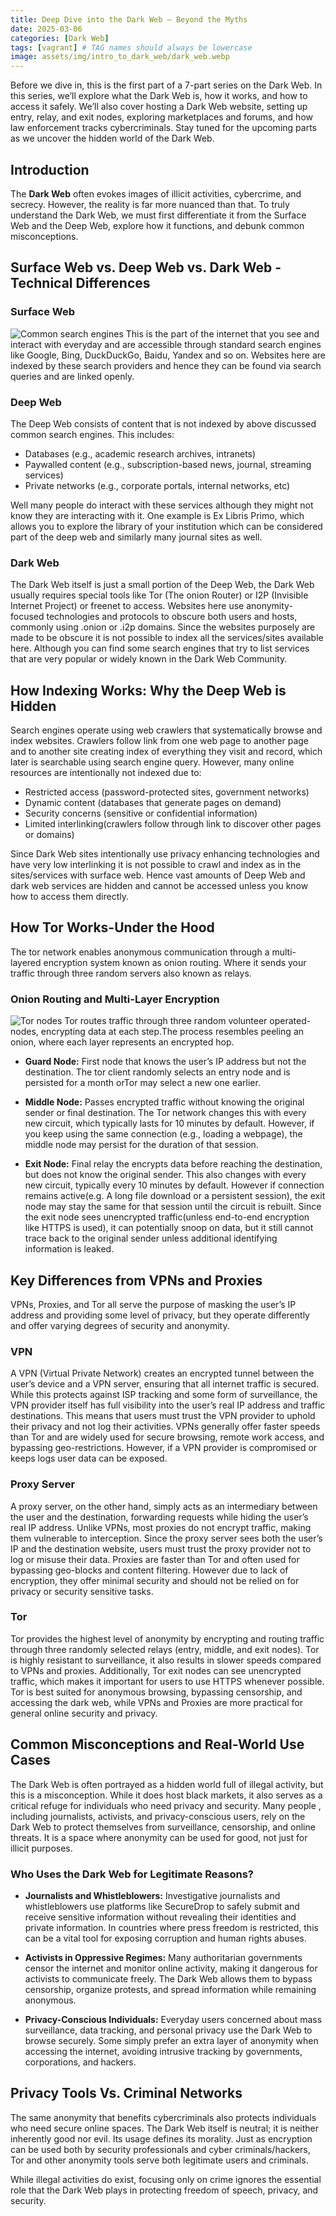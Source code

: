 ```yaml
---
title: Deep Dive into the Dark Web – Beyond the Myths
date: 2025-03-06
categories: [Dark Web]
tags: [vagrant] # TAG names should always be lowercase
image: assets/img/intro_to_dark_web/dark_web.webp
---
```


Before we dive in, this is the first part of a 7-part series on the Dark Web. In this series, we’ll explore what the Dark Web is, how it works, and how to access it safely. We’ll also cover hosting a Dark Web website, setting up entry, relay, and exit nodes, exploring marketplaces and forums, and how law enforcement tracks cybercriminals. Stay tuned for the upcoming parts as we uncover the hidden world of the Dark Web.

## Introduction
The **Dark Web** often evokes images of illicit activities, cybercrime, and secrecy. However, the reality is far more nuanced than that. To truly understand the Dark Web, we must first differentiate it from the Surface Web and the Deep Web, explore how it functions, and debunk common misconceptions.

## Surface Web vs. Deep Web vs. Dark Web - Technical Differences
### Surface Web
![Common search engines](/assets/img/intro_to_dark_web/seaarch_engines.png)
This is the part of the internet that you see and interact with everyday and are accessible through standard search engines like Google, Bing, DuckDuckGo, Baidu, Yandex and so on. Websites here are indexed by these search providers and hence they can be found via search queries and are linked openly.

### Deep Web
The Deep Web consists of content that is not indexed by above discussed common search engines. This includes:

- Databases (e.g., academic research archives, intranets)
- Paywalled content (e.g., subscription-based news, journal, streaming services)
- Private networks (e.g., corporate portals, internal networks, etc)  

Well many people do interact with these services although they might not know they are interacting with it. One example is Ex Libris Primo, which allows you to explore the library of your institution which can be considered part of the deep web and similarly many journal sites as well.

### Dark Web
The Dark Web itself is just a small portion of the Deep Web, the Dark Web usually requires special tools like Tor (The onion Router) or I2P (Invisible Internet Project) or freenet to access. Websites here use anonymity-focused technologies and protocols to obscure both users and hosts, commonly using .onion or .i2p domains. Since the websites purposely are made to be obscure it is not possible to index all the services/sites available here. Although you can find some search engines that try to list services that are very popular or widely known in the Dark Web Community.

## How Indexing Works: Why the Deep Web is Hidden
Search engines operate using web crawlers that systematically browse and index websites. Crawlers follow link from one web page to another page and to another site creating index of everything they visit and record, which later is searchable using search engine query. However, many online resources are intentionally not indexed due to:

- Restricted access (password-protected sites, government networks)  
- Dynamic content (databases that generate pages on demand)  
- Security concerns (sensitive or confidential information)  
- Limited interlinking(crawlers follow through link to discover other pages or domains)

Since Dark Web sites intentionally use privacy enhancing technologies and have very low interlinking it is not possible to crawl and index as in the sites/services with surface web. Hence vast amounts of Deep Web and dark web services are hidden and cannot be accessed unless you know how to access them directly.

## How Tor Works-Under the Hood
The tor network  enables anonymous communication through a multi-layered encryption system known as onion routing. Where it sends your traffic through three random servers also known as relays. 

### Onion Routing and Multi-Layer Encryption
![Tor nodes](/assets/img/intro_to_dark_web/tor-nodes.png)
Tor routes traffic through three random volunteer operated-nodes, encrypting data at each step.The process resembles peeling an onion, where each layer represents an encrypted hop.

- **Guard Node:** First node that knows the user’s IP address but not the destination. The tor client randomly selects an entry node and is persisted for a month orTor may select a new one earlier.

- **Middle Node:** Passes encrypted traffic without knowing the original sender or final destination. The Tor network changes this with every new circuit, which typically lasts for 10 minutes by default. However, if you keep using the same connection (e.g., loading a webpage), the middle node may persist for the duration of that session.

- **Exit Node:** Final relay the encrypts data before reaching the destination, but does not know the original sender. This also changes with every new circuit, typically every 10 minutes by default. However if connection remains active(e.g. A long file download or a persistent session), the exit node may stay the same for that session until the circuit is rebuilt. Since the exit node sees unencrypted traffic(unless end-to-end encryption like HTTPS is used), it can potentially snoop on data, but it still cannot trace back to the original sender unless additional identifying information is leaked.

## Key Differences from VPNs and Proxies
VPNs, Proxies, and Tor all serve the purpose of masking the user’s IP address and providing some level of privacy, but they operate differently and offer varying degrees of security and anonymity.

### VPN
A VPN (Virtual Private Network) creates an encrypted tunnel between the user’s device and a VPN server, ensuring that all internet traffic is secured. While this protects against ISP tracking and some form of surveillance, the VPN provider itself has full visibility into the user’s real IP address and traffic destinations. This means that users must trust the VPN provider to uphold their privacy and not log their activities. VPNs generally offer faster speeds than Tor and are widely used for secure browsing, remote work access, and bypassing geo-restrictions. However, if a VPN provider is compromised or keeps logs user data can be exposed.

### Proxy Server
A proxy server, on the other hand, simply acts as an intermediary between the user and the destination, forwarding requests while hiding the user’s real IP address. Unlike VPNs, most proxies do not encrypt traffic, making them vulnerable to interception. Since the proxy server sees both the user’s IP and the destination website, users must trust the proxy provider not to log or misuse their data. Proxies are faster than Tor and often used for bypassing geo-blocks and content filtering. However due to lack of encryption, they offer minimal security and should not be relied on for privacy or security sensitive tasks.

### Tor
Tor provides the highest level of anonymity by encrypting and routing traffic through three randomly selected relays (entry, middle, and exit nodes). Tor is highly resistant to surveillance, it also results in slower speeds compared to VPNs and proxies. Additionally, Tor exit nodes can see unencrypted traffic, which makes it important for users to use HTTPS whenever possible. Tor is best suited for anonymous browsing, bypassing censorship, and accessing the dark web, while VPNs and Proxies are  more practical for general online security and privacy.

## Common Misconceptions and Real-World Use Cases
The Dark Web is often portrayed as a hidden world full of illegal activity, but this is a misconception. While it does host black markets, it also serves as a critical refuge for individuals who need privacy and security. Many people , including journalists, activists, and privacy-conscious users, rely on the Dark Web to protect themselves from surveillance, censorship, and online threats. It is a space where anonymity can be used for good, not just for illicit purposes.

### Who Uses the Dark Web for Legitimate Reasons?
- **Journalists and Whistleblowers:** Investigative journalists and whistleblowers use platforms like SecureDrop to safely submit and receive sensitive information without revealing their identities and private information. In countries where press freedom is restricted, this can be a vital tool for exposing corruption and human rights abuses.

- **Activists in Oppressive Regimes:** Many authoritarian governments censor the internet and monitor online activity, making it dangerous for activists to communicate freely. The Dark Web allows them to bypass censorship, organize protests, and spread information while remaining anonymous.

- **Privacy-Conscious Individuals:** Everyday users concerned about mass surveillance, data tracking, and personal privacy use the Dark Web to browse securely. Some simply prefer an extra layer of anonymity when accessing the internet, avoiding intrusive tracking by governments, corporations, and hackers.

## Privacy Tools Vs. Criminal Networks
The same anonymity that benefits cybercriminals also protects individuals who need secure online spaces. The Dark Web itself is neutral; it is neither inherently good nor evil. Its usage defines its morality. Just as encryption can be used both by security professionals and cyber criminals/hackers, Tor and other anonymity tools serve both legitimate users and criminals.

While illegal activities do exist, focusing only on crime ignores the essential role that the Dark Web plays in protecting freedom of speech, privacy, and security.


